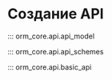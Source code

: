 # Создание API

::: orm_core.api.api_model

::: orm_core.api.api_schemes

::: orm_core.api.basic_api
